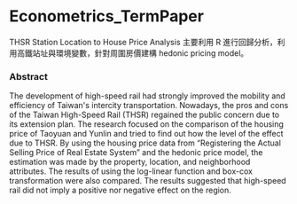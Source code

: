 # Econometrics_TermPaper
THSR Station Location to House Price Analysis
主要利用 R 進行回歸分析，利用高鐵站址與環境變數，針對周圍房價建構 hedonic pricing model。

### Abstract
The development of high-speed rail had strongly improved the mobility and efficiency of Taiwan's intercity transportation. Nowadays, the pros and cons of the Taiwan High-Speed Rail (THSR) regained the public concern due to its extension plan. The research focused on the comparison of the housing price of Taoyuan and Yunlin and tried to find out how the level of the effect due to THSR. By using the housing price data from “Registering the Actual Selling Price of Real Estate System” and the hedonic price model, the estimation was made by the property, location, and neighborhood attributes. The results of using the log-linear function and box-cox transformation were also compared. The results suggested that high-speed rail did not imply a positive nor negative effect on the region.
